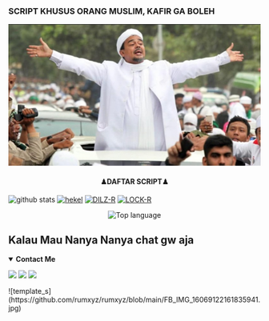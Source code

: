### SCRIPT KHUSUS ORANG MUSLIM, KAFIR GA BOLEH
![template_s](https://github.com/rumxyz/rumxyz/blob/main/IMG-20201204-WA0322.jpg)
<h4 align="center">
   ♟DAFTAR SCRIPT♟
</h4 aling="center">
 
![github stats](https://github-readme-stats.vercel.app/api?username=rumxyz&show_icons=true&theme=dark)
<a href="https://github.com/rumxyz/hekel"><img title="hekel" src="https://github-readme-stats.vercel.app/api/pin/?username=rumxyz&repo=hekel&theme=vision-friendly-dark"></a>
<a href="https://github.com/rumxyz/DILZ-R"><img title="DILZ-R" src="https://github-readme-stats.vercel.app/api/pin/?username=rumxyz&repo=DILZ-R&theme=vision-friendly-dark"></a>
<a href="https://github.com/rumxyz/LOCK-R"><img title="LOCK-R" src="https://github-readme-stats.vercel.app/api/pin/?username=rumxyz&repo=LOCK-R&theme=vision-friendly-dark"></a>
<p align="center">
  <img src="https://github-readme-stats.vercel.app/api/top-langs/?username=storiku&layout=compact" alt="Top language">

## Kalau Mau Nanya Nanya chat gw aja
<details open>
  <summary><strong>Contact Me</strong></summary>

[![](https://img.shields.io/badge/Whatsapp-CHAT-green?logo=Whatsapp&logoColor=red&labelColor=white)](https://wa.me/6285695037877?text=Asalamualaikum+Cantik)
[![](https://img.shields.io/badge/Facebook-blue?logo=Facebook&logoColor=blue&labelColor=white)](https://www.facebook.com/RUMXYZ5X)
[![](https://img.shields.io/badge/Instagram-red?logo=Instagram&logoColor=red&labelColor=white)](https://www.instagram.com/_rumxyz/)

</details>
![template_s](https://github.com/rumxyz/rumxyz/blob/main/FB_IMG_16069122161835941.jpg)
